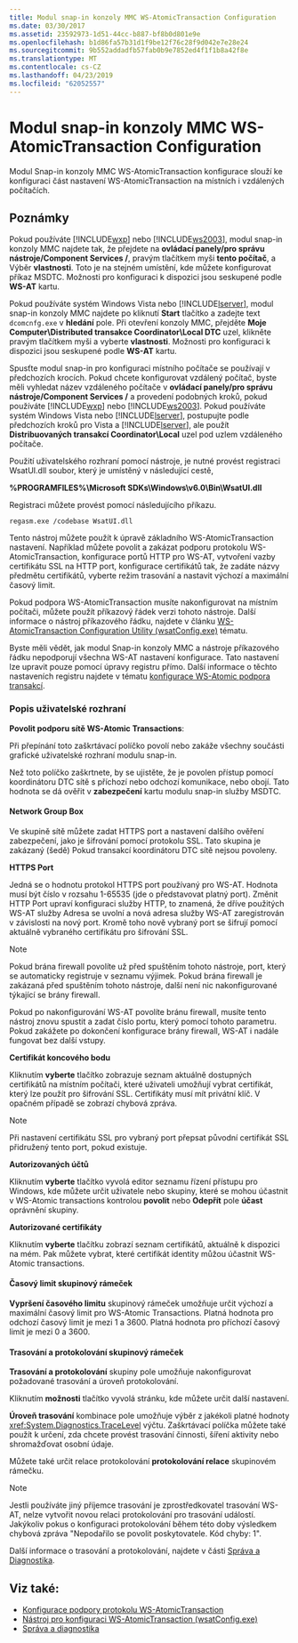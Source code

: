 ```yaml
---
title: Modul snap-in konzoly MMC WS-AtomicTransaction Configuration
ms.date: 03/30/2017
ms.assetid: 23592973-1d51-44cc-b887-bf8b0d801e9e
ms.openlocfilehash: b1d86fa57b31d1f9be12f76c28f9d042e7e28e24
ms.sourcegitcommit: 9b552addadfb57fab0b9e7852ed4f1f1b8a42f8e
ms.translationtype: MT
ms.contentlocale: cs-CZ
ms.lasthandoff: 04/23/2019
ms.locfileid: "62052557"
---
```

# <a name="ws-atomictransaction-configuration-mmc-snap-in"></a>Modul snap-in konzoly MMC WS-AtomicTransaction Configuration
Modul Snap-in konzoly MMC WS-AtomicTransaction konfigurace slouží ke konfiguraci část nastavení WS-AtomicTransaction na místních i vzdálených počítačích.  
  
## <a name="remarks"></a>Poznámky  
 Pokud používáte [!INCLUDE[wxp](../../../includes/wxp-md.md)] nebo [!INCLUDE[ws2003](../../../includes/ws2003-md.md)], modul snap-in konzoly MMC najdete tak, že přejdete na **ovládací panely/pro správu nástroje/Component Services /**, pravým tlačítkem myši **tento počítač**, a Výběr **vlastnosti**. Toto je na stejném umístění, kde můžete konfigurovat příkaz MSDTC. Možnosti pro konfiguraci k dispozici jsou seskupené podle **WS-AT** kartu.  
  
 Pokud používáte systém Windows Vista nebo [!INCLUDE[lserver](../../../includes/lserver-md.md)], modul snap-in konzoly MMC najdete po kliknutí **Start** tlačítko a zadejte text `dcomcnfg.exe` v **hledání** pole. Při otevření konzoly MMC, přejděte **Moje Computer\Distributed transakce Coordinator\Local DTC** uzel, klikněte pravým tlačítkem myši a vyberte **vlastnosti**. Možnosti pro konfiguraci k dispozici jsou seskupené podle **WS-AT** kartu.  
  
 Spusťte modul snap-in pro konfiguraci místního počítače se používají v předchozích krocích. Pokud chcete konfigurovat vzdálený počítač, byste měli vyhledat název vzdáleného počítače v **ovládací panely/pro správu nástroje/Component Services /** a provedení podobných kroků, pokud používáte [!INCLUDE[wxp](../../../includes/wxp-md.md)] nebo [!INCLUDE[ws2003](../../../includes/ws2003-md.md)]. Pokud používáte systém Windows Vista nebo [!INCLUDE[lserver](../../../includes/lserver-md.md)], postupujte podle předchozích kroků pro Vista a [!INCLUDE[lserver](../../../includes/lserver-md.md)], ale použít **Distribuovaných transakcí Coordinator\Local** uzel pod uzlem vzdáleného počítače.  
  
 Použití uživatelského rozhraní pomocí nástroje, je nutné provést registraci WsatUI.dll soubor, který je umístěný v následující cestě,  
  
 **%PROGRAMFILES%\Microsoft SDKs\Windows\v6.0\Bin\WsatUI.dll**  
  
 Registraci můžete provést pomocí následujícího příkazu.  
  
```Output  
regasm.exe /codebase WsatUI.dll  
```  
  
 Tento nástroj můžete použít k úpravě základního WS-AtomicTransaction nastavení. Například můžete povolit a zakázat podporu protokolu WS-AtomicTransaction, konfigurace portů HTTP pro WS-AT, vytvoření vazby certifikátu SSL na HTTP port, konfigurace certifikátů tak, že zadáte názvy předmětu certifikátů, vyberte režim trasování a nastavit výchozí a maximální časový limit.  
  
 Pokud podpora WS-AtomicTransaction musíte nakonfigurovat na místním počítači, můžete použít příkazový řádek verzi tohoto nástroje. Další informace o nástroj příkazového řádku, najdete v článku [WS-AtomicTransaction Configuration Utility (wsatConfig.exe)](../../../docs/framework/wcf/ws-atomictransaction-configuration-utility-wsatconfig-exe.md) tématu.  
  
 Byste měli vědět, jak modul Snap-in konzoly MMC a nástroje příkazového řádku nepodporují všechna WS-AT nastavení konfigurace. Tato nastavení lze upravit pouze pomocí úpravy registru přímo. Další informace o těchto nastaveních registru najdete v tématu [konfigurace WS-Atomic podpora transakcí](../../../docs/framework/wcf/feature-details/configuring-ws-atomic-transaction-support.md).  
  
### <a name="user-interface-description"></a>Popis uživatelské rozhraní  
 **Povolit podporu sítě WS-Atomic Transactions**:  
  
 Při přepínání toto zaškrtávací políčko povolí nebo zakáže všechny součásti grafické uživatelské rozhraní modulu snap-in.  
  
 Než toto políčko zaškrtnete, by se ujistěte, že je povolen přístup pomocí koordinátoru DTC sítě s příchozí nebo odchozí komunikace, nebo obojí. Tato hodnota se dá ověřit v **zabezpečení** kartu modulu snap-in služby MSDTC.  
  
#### <a name="network-group-box"></a>Network Group Box  
 Ve skupině sítě můžete zadat HTTPS port a nastavení dalšího ověření zabezpečení, jako je šifrování pomocí protokolu SSL. Tato skupina je zakázaný (šedě) Pokud transakcí koordinátoru DTC sítě nejsou povoleny.  
  
 **HTTPS Port**  
  
 Jedná se o hodnotu protokol HTTPS port používaný pro WS-AT. Hodnota musí být číslo v rozsahu 1-65535 (jde o představovat platný port). Změnit HTTP Port upraví konfiguraci služby HTTP, to znamená, že dříve použitých WS-AT služby Adresa se uvolní a nová adresa služby WS-AT zaregistrován v závislosti na nový port. Kromě toho nově vybraný port se šifrují pomocí aktuálně vybraného certifikátu pro šifrování SSL.  
  
> [!NOTE]
>  Pokud brána firewall povolíte už před spuštěním tohoto nástroje, port, který se automaticky registruje v seznamu výjimek. Pokud brána firewall je zakázaná před spuštěním tohoto nástroje, další není nic nakonfigurované týkající se brány firewall.  
  
 Pokud po nakonfigurování WS-AT povolíte bránu firewall, musíte tento nástroj znovu spustit a zadat číslo portu, který pomocí tohoto parametru. Pokud zakážete po dokončení konfigurace brány firewall, WS-AT i nadále fungovat bez další vstupy.  
  
 **Certifikát koncového bodu**  
  
 Kliknutím **vyberte** tlačítko zobrazuje seznam aktuálně dostupných certifikátů na místním počítači, které uživateli umožňují vybrat certifikát, který lze použít pro šifrování SSL. Certifikáty musí mít privátní klíč. V opačném případě se zobrazí chybová zpráva.  
  
> [!NOTE]
>  Při nastavení certifikátu SSL pro vybraný port přepsat původní certifikát SSL přidružený tento port, pokud existuje.  
  
 **Autorizovaných účtů**  
  
 Kliknutím **vyberte** tlačítko vyvolá editor seznamu řízení přístupu pro Windows, kde můžete určit uživatele nebo skupiny, které se mohou účastnit v WS-Atomic transactions kontrolou **povolit** nebo **Odepřít** pole **účast** oprávnění skupiny.  
  
 **Autorizované certifikáty**  
  
 Kliknutím **vyberte** tlačítku zobrazí seznam certifikátů, aktuálně k dispozici na mém. Pak můžete vybrat, které certifikát identity můžou účastnit WS-Atomic transactions.  
  
#### <a name="timeout-group-box"></a>Časový limit skupinový rámeček  
 **Vypršení časového limitu** skupinový rámeček umožňuje určit výchozí a maximální časový limit pro WS-Atomic Transactions. Platná hodnota pro odchozí časový limit je mezi 1 a 3600. Platná hodnota pro příchozí časový limit je mezi 0 a 3600.  
  
#### <a name="tracing-and-logging-group-box"></a>Trasování a protokolování skupinový rámeček  
 **Trasování a protokolování** skupiny pole umožňuje nakonfigurovat požadované trasování a úroveň protokolování.  
  
 Kliknutím **možnosti** tlačítko vyvolá stránku, kde můžete určit další nastavení.  
  
 **Úroveň trasování** kombinace pole umožňuje výběr z jakékoli platné hodnoty <xref:System.Diagnostics.TraceLevel> výčtu. Zaškrtávací políčka můžete také použít k určení, zda chcete provést trasování činnosti, šíření aktivity nebo shromažďovat osobní údaje.  
  
 Můžete také určit relace protokolování **protokolování relace** skupinovém rámečku.  
  
> [!NOTE]
>  Jestli používáte jiný příjemce trasování je zprostředkovatel trasování WS-AT, nelze vytvořit novou relaci protokolování pro trasování událostí. Jakýkoliv pokus o konfiguraci protokolování během této doby výsledkem chybová zpráva "Nepodařilo se povolit poskytovatele. Kód chyby: 1".  
  
 Další informace o trasování a protokolování, najdete v části [Správa a Diagnostika](../../../docs/framework/wcf/diagnostics/index.md).  
  
## <a name="see-also"></a>Viz také:

- [Konfigurace podpory protokolu WS-AtomicTransaction](../../../docs/framework/wcf/feature-details/configuring-ws-atomic-transaction-support.md)
- [Nástroj pro konfiguraci WS-AtomicTransaction (wsatConfig.exe)](../../../docs/framework/wcf/ws-atomictransaction-configuration-utility-wsatconfig-exe.md)
- [Správa a diagnostika](../../../docs/framework/wcf/diagnostics/index.md)
